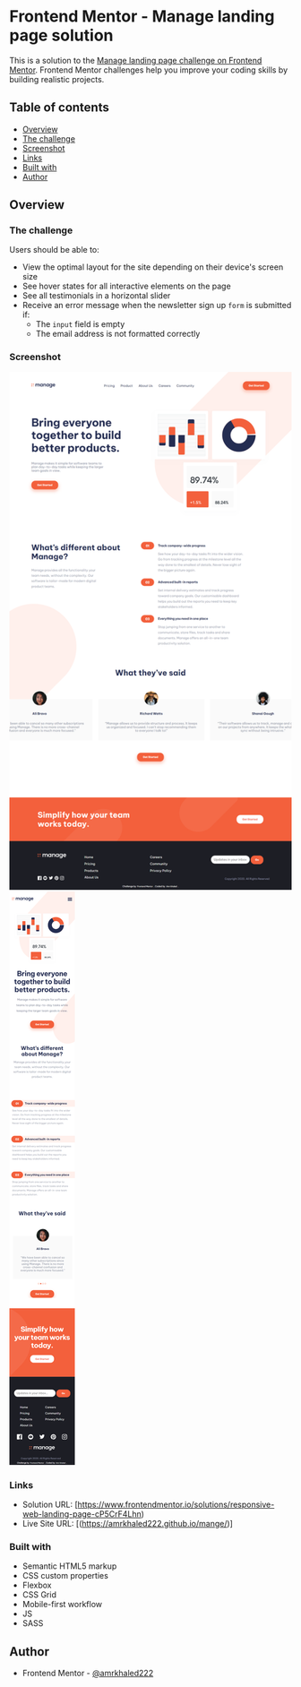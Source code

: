 # Frontend Mentor - Manage landing page solution

This is a solution to the [Manage landing page challenge on Frontend Mentor](https://www.frontendmentor.io/challenges/manage-landing-page-SLXqC6P5). Frontend Mentor challenges help you improve your coding skills by building realistic projects.

## Table of contents

- [Overview](#overview)
- [The challenge](#the-challenge)
- [Screenshot](#screenshot)
- [Links](#links)
- [Built with](#built-with)
- [Author](#author)

## Overview

### The challenge

Users should be able to:

- View the optimal layout for the site depending on their device's screen size
- See hover states for all interactive elements on the page
- See all testimonials in a horizontal slider
- Receive an error message when the newsletter sign up `form` is submitted if:
  - The `input` field is empty
  - The email address is not formatted correctly

### Screenshot

![](./desktopDesign.png)
![](./mobileDesign.png)

### Links

- Solution URL: [https://www.frontendmentor.io/solutions/responsive-web-landing-page-cP5CrF4Lhn)
- Live Site URL: [(https://amrkhaled222.github.io/mange/)]

### Built with

- Semantic HTML5 markup
- CSS custom properties
- Flexbox
- CSS Grid
- Mobile-first workflow
- JS
- SASS

## Author

- Frontend Mentor - [@amrkhaled222](https://www.frontendmentor.io/profile/amrkhaled222)
